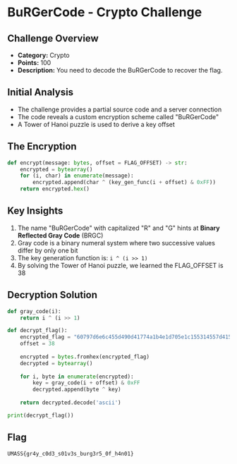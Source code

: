 # BuRGerCode - Crypto Challenge

## Challenge Overview
- **Category:** Crypto
- **Points:** 100
- **Description:** You need to decode the BuRGerCode to recover the flag.

## Initial Analysis
- The challenge provides a partial source code and a server connection
- The code reveals a custom encryption scheme called "BuRGerCode"
- A Tower of Hanoi puzzle is used to derive a key offset

## The Encryption
```python
def encrypt(message: bytes, offset = FLAG_OFFSET) -> str:
    encrypted = bytearray()
    for (i, char) in enumerate(message):
        encrypted.append(char ^ (key_gen_func(i + offset) & 0xFF))
    return encrypted.hex()
```

## Key Insights
1. The name "BuRGerCode" with capitalized "R" and "G" hints at **Binary Reflected Gray Code** (BRGC)
2. Gray code is a binary numeral system where two successive values differ by only one bit
3. The key generation function is: `i ^ (i >> 1)`
4. By solving the Tower of Hanoi puzzle, we learned the FLAG_OFFSET is 38

## Decryption Solution
```python
def gray_code(i):
    return i ^ (i >> 1)

def decrypt_flag():
    encrypted_flag = "60797d6e6c455d490d41774a1b4e1d705e1c155314557d415452075211573957033b0459015e5b16"
    offset = 38
    
    encrypted = bytes.fromhex(encrypted_flag)
    decrypted = bytearray()
    
    for i, byte in enumerate(encrypted):
        key = gray_code(i + offset) & 0xFF
        decrypted.append(byte ^ key)
    
    return decrypted.decode('ascii')

print(decrypt_flag())
```

## Flag
`UMASS{gr4y_c0d3_s01v3s_burg3r5_0f_h4n01}`